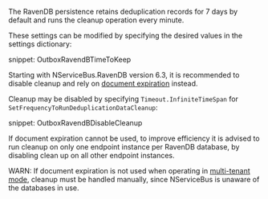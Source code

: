 The RavenDB persistence retains deduplication records for 7 days by default and runs the cleanup operation every minute.

These settings can be modified by specifying the desired values in the settings dictionary:

snippet: OutboxRavendBTimeToKeep

Starting with NServiceBus.RavenDB version 6.3, it is recommended to disable cleanup and rely on [document expiration](https://ravendb.net/docs/article-page/latest/csharp/server/extensions/expiration) instead.

Cleanup may be disabled by specifying `Timeout.InfiniteTimeSpan` for `SetFrequencyToRunDeduplicationDataCleanup`:

snippet: OutboxRavendBDisableCleanup

If document expiration cannot be used, to improve efficiency it is advised to run cleanup on only one endpoint instance per RavenDB database, by disabling clean up on all other endpoint instances.

WARN: If document expiration is not used when operating in [multi-tenant mode](/persistence/ravendb/#multi-tenant-support), cleanup must be handled manually, since NServiceBus is unaware of the databases in use.
